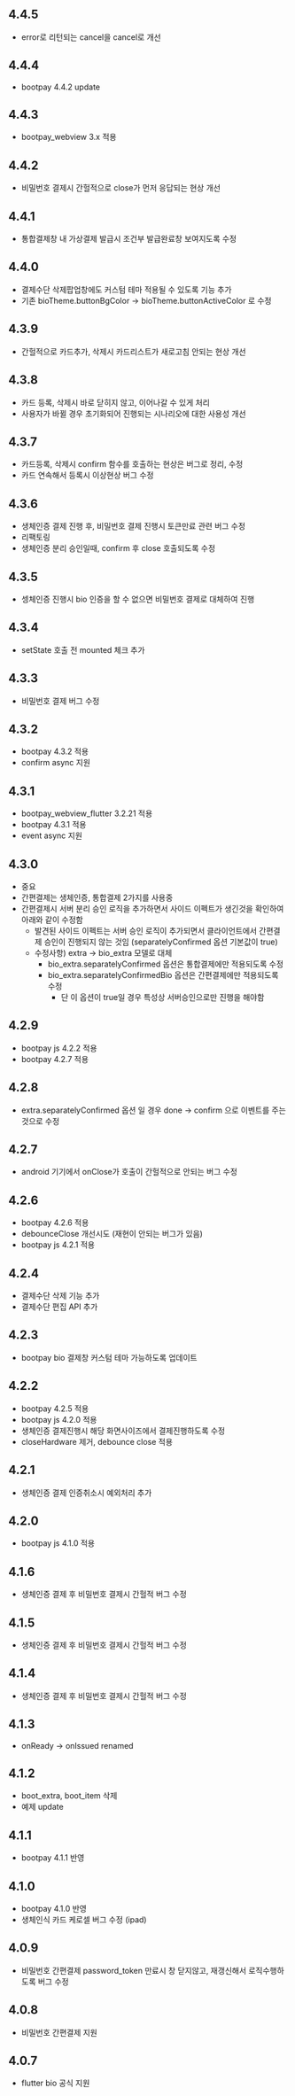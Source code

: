 ## 4.4.5
* error로 리턴되는 cancel을 cancel로 개선

## 4.4.4
* bootpay 4.4.2 update 

## 4.4.3
* bootpay_webview 3.x 적용

## 4.4.2
* 비밀번호 결제시 간헐적으로 close가 먼저 응답되는 현상 개선 
 
## 4.4.1
* 통합결제창 내 가상결제 발급시 조건부 발급완료창 보여지도록 수정 

## 4.4.0
* 결제수단 삭제팝업창에도 커스텀 테마 적용될 수 있도록 기능 추가 
* 기존 bioTheme.buttonBgColor -> bioTheme.buttonActiveColor 로 수정 

## 4.3.9
* 간헐적으로 카드추가, 삭제시 카드리스트가 새로고침 안되는 현상 개선 

## 4.3.8
* 카드 등록, 삭제시 바로 닫히지 않고, 이어나갈 수 있게 처리 
* 사용자가 바뀔 경우 초기화되어 진행되는 시나리오에 대한 사용성 개선 

## 4.3.7
* 카드등록, 삭제시 confirm 함수를 호출하는 현상은 버그로 정리, 수정  
* 카드 연속해서 등록시 이상현상 버그 수정 

## 4.3.6
* 생체인증 결제 진행 후, 비밀번호 결제 진행시 토큰만료 관련 버그 수정
* 리팩토링 
* 생체인증 분리 승인일때, confirm 후 close 호출되도록 수정 

## 4.3.5
* 셍체인증 진행시 bio 인증을 할 수 없으면 비밀번호 결제로 대체하여 진행 

## 4.3.4
* setState 호출 전 mounted 체크 추가 

## 4.3.3
* 비밀번호 결제 버그 수정 

## 4.3.2
* bootpay 4.3.2 적용
* confirm async 지원

## 4.3.1
* bootpay_webview_flutter 3.2.21 적용 
* bootpay 4.3.1 적용 
* event async 지원 

## 4.3.0
* 중요 
* 간편결제는 생체인증, 통합결제 2가지를 사용중 
* 간편결제시 서버 분리 승인 로직을 추가하면서 사이드 이펙트가 생긴것을 확인하여 아래와 같이 수정함
  * 발견된 사이드 이펙트는 서버 승인 로직이 추가되면서 클라이언트에서 간편결제 승인이 진행되지 않는 것임 (separatelyConfirmed 옵션 기본값이 true)
  * 수정사항) extra -> bio_extra 모델로 대체 
    * bio_extra.separatelyConfirmed 옵션은 통합결제에만 적용되도록 수정 
    * bio_extra.separatelyConfirmedBio 옵션은 간편결제에만 적용되도록 수정 
      - 단 이 옵션이 true일 경우 특성상 서버승인으로만 진행을 해야함 

## 4.2.9
* bootpay js 4.2.2 적용 
* bootpay 4.2.7 적용 

## 4.2.8
* extra.separatelyConfirmed 옵션 일 경우 done -> confirm 으로 이벤트를 주는 것으로 수정 

## 4.2.7
* android 기기에서 onClose가 호출이 간헐적으로 안되는 버그 수정 

## 4.2.6
* bootpay 4.2.6 적용 
* debounceClose 개선시도 (재현이 안되는 버그가 있음)
* bootpay js 4.2.1 적용

## 4.2.4
* 결제수단 삭제 기능 추가 
* 결제수단 편집 API 추가 

## 4.2.3
* bootpay bio 결제창 커스텀 테마 가능하도록 업데이트 

## 4.2.2
* bootpay 4.2.5 적용
* bootpay js 4.2.0 적용
* 생체인증 결제진행시 해당 화면사이즈에서 결제진행하도록 수정
* closeHardware 제거, debounce close 적용 

## 4.2.1
* 생체인증 결제 인증취소시 예외처리 추가 

## 4.2.0
* bootpay js 4.1.0 적용 

## 4.1.6
* 생체인증 결제 후 비밀번호 결제시 간헐적 버그 수정

## 4.1.5
* 생체인증 결제 후 비밀번호 결제시 간헐적 버그 수정

## 4.1.4
* 생체인증 결제 후 비밀번호 결제시 간헐적 버그 수정 

## 4.1.3
* onReady -> onIssued renamed

## 4.1.2
* boot_extra, boot_item 삭제 
* 예제 update 

## 4.1.1
* bootpay 4.1.1 반영

## 4.1.0
* bootpay 4.1.0 반영 
* 생체인식 카드 케로셀 버그 수정 (ipad)


## 4.0.9
* 비밀번호 간편결제 password_token 만료시 창 닫지않고, 재갱신해서 로직수행하도록 버그 수정 

## 4.0.8
* 비밀번호 간편결제 지원

## 4.0.7
* flutter bio 공식 지원 
